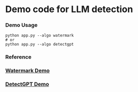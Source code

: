 # Demo code for LLM detection


### Demo Usage

```
python app.py --algo watermark 
# or
python app.py --algo detectgpt
```

### Reference
### [Watermark Demo](https://huggingface.co/spaces/tomg-group-umd/lm-watermarking) 
### [DetectGPT Demo](https://detectgpt.ericmitchell.ai/) 
